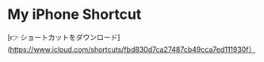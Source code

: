 # My iPhone Shortcut
[👉 ショートカットをダウンロード](https://www.icloud.com/shortcuts/fbd830d7ca27487cb49cca7ed111930f）
